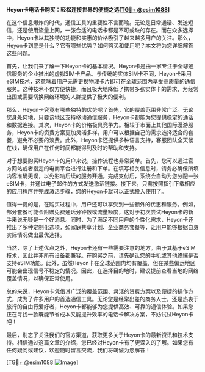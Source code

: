 **Heyon卡电话卡购买：轻松连接世界的便捷之选[[TG💪+ @esim1088](https://t.me/s/esim1088)]**

在这个信息爆炸的时代，通信工具的重要性不言而喻。无论是日常通话、发送短信，还是使用流量上网，一张合适的电话卡都是不可或缺的存在。而在众多选择中，Heyon卡以其独特的功能和实惠的价格吸引了越来越多用户的关注。那么，Heyon卡到底是什么？它有哪些优势？如何购买和使用呢？本文将为您详细解答这些问题。

首先，让我们来了解一下Heyon卡的基本情况。Heyon卡是由一家专注于全球通信服务的企业推出的虚拟SIM卡产品。与传统的实体SIM卡不同，Heyon卡采用eSIM技术，这意味着用户无需更换物理卡片即可在全球范围内享受高质量的通信服务。这种技术不仅方便快捷，而且极大地降低了携带多张实体卡的需求，为经常出国或需要切换网络环境的人群提供了极大的便利。

那么，Heyon卡究竟有哪些独特的优势呢？首先，它的覆盖范围非常广泛。无论您身处何地，只要该地区支持移动通信服务，Heyon卡都能为您提供稳定的通话和数据连接。其次，Heyon卡的价格极具竞争力。相较于市面上其他国际漫游服务，Heyon卡的资费方案更加灵活多样，用户可以根据自己的需求选择适合的套餐，避免不必要的浪费。此外，Heyon卡还提供多种语言支持，客服团队全天候在线，确保用户在任何时间都能得到及时的帮助和支持。

对于想要购买Heyon卡的用户来说，操作流程也非常简单。首先，您可以通过官方网站或者指定的电商平台进行注册和下单。在填写相关信息时，请务必确保所填内容准确无误，以免影响后续的服务开通。完成支付后，系统会自动为您分配一张eSIM卡，并通过电子邮件的方式发送激活链接。接下来，只需按照指引下载相应的应用程序并完成激活步骤，您的Heyon卡就可以正式投入使用了。

值得一提的是，在购买过程中，用户还可以享受到一些额外的优惠和服务。例如，部分套餐可能会附赠免费通话分钟数或流量额度，这对于初次尝试Heyon卡的新手来说无疑是一个好消息。同时，为了满足不同用户的个性化需求，Heyon卡还推出了多种定制化选项，如家庭共享计划、企业商务套餐等，让用户能够根据自身实际情况做出最优选择。

当然，除了上述优点之外，Heyon卡还有一些需要注意的地方。由于其基于eSIM技术，因此并非所有设备都兼容。在购买之前，请先确认您的手机或其他终端是否支持eSIM功能。此外，虽然Heyon卡在全球范围内均有覆盖，但在某些偏远地区可能会出现信号不稳定的情况。因此，在选择目的地时，建议提前查看当地的网络覆盖情况，以确保正常使用。

总的来说，Heyon卡凭借其广泛的覆盖范围、灵活的资费方案以及便捷的操作方式，成为了许多用户的首选通信工具。无论您是经常出差的商务人士，还是热衷于旅行的自由行爱好者，Heyon卡都能够为您提供高效、可靠的通信体验。如果您正在寻找一款既能节省成本又能提升效率的电话卡解决方案，不妨试试Heyon卡吧！

最后，别忘了关注我们的官方渠道，获取更多关于Heyon卡的最新资讯和技术支持。相信通过这篇文章的介绍，您已经对Heyon卡有了更深入的了解。如果您有任何疑问或建议，欢迎随时留言交流，我们将竭诚为您解答！

[[TG💪+ @esim1088](https://t.me/s/esim1088) ![Image](https://i.postimg.cc/4NQfJmqS/Snipaste-2025-05-13-00-14-12.png)]